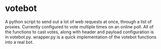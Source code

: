 # votebot
A python script to send out a lot of web requests at once, through a list of proxies. Currently configured to vote multiple times on an online poll.
All of the functions to cast votes, along with header and payload configuration is in votebot.py. wrapper.py is a quick implementation of the votebot functions into a real bot.
